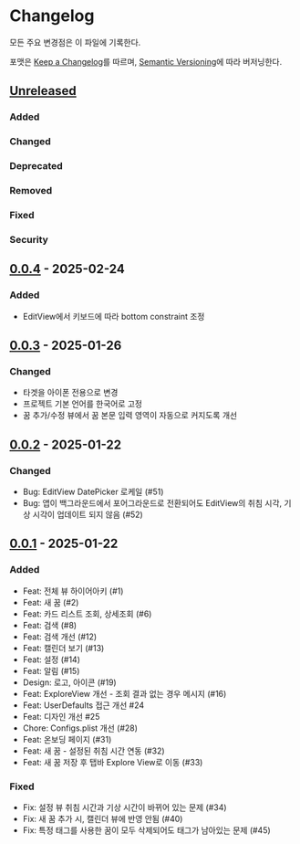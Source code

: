 # Changelog

모든 주요 변경점은 이 파일에 기록한다.

포맷은 [Keep a Changelog](https://keepachangelog.com/en/1.1.0/)를 따르며,
[Semantic Versioning](https://semver.org/spec/v2.0.0.html)에 따라 버저닝한다.

## [Unreleased]

### Added

### Changed

### Deprecated

### Removed

### Fixed

### Security

## [0.0.4] - 2025-02-24

### Added

- EditView에서 키보드에 따라 bottom constraint 조정

## [0.0.3] - 2025-01-26

### Changed

- 타겟을 아이폰 전용으로 변경
- 프로젝트 기본 언어를 한국어로 고정
- 꿈 추가/수정 뷰에서 꿈 본문 입력 영역이 자동으로 커지도록 개선

## [0.0.2] - 2025-01-22

### Changed

- Bug: EditView DatePicker 로케일 (#51)
- Bug: 앱이 백그라운드에서 포어그라운드로 전환되어도 EditView의 취침 시각, 기상 시각이 업데이트 되지 않음 (#52)

## [0.0.1] - 2025-01-22

### Added

- Feat: 전체 뷰 하이어아키 (#1)
- Feat: 새 꿈 (#2)
- Feat: 카드 리스트 조회, 상세조회 (#6)
- Feat: 검색 (#8)
- Feat: 검색 개선 (#12)
- Feat: 캘린더 보기 (#13)
- Feat: 설정 (#14)
- Feat: 알림 (#15)
- Design: 로고, 아이콘 (#19)
- Feat: ExploreView 개선 - 조회 결과 없는 경우 메시지 (#16)
- Feat: UserDefaults 접근 개선 #24
- Feat: 디자인 개선 #25
- Chore: Configs.plist 개선 (#28)
- Feat: 온보딩 페이지 (#31)
- Feat: 새 꿈 - 설정된 취침 시간 연동 (#32)
- Feat: 새 꿈 저장 후 탭바 Explore View로 이동 (#33)

### Fixed

- Fix: 설정 뷰 취침 시간과 기상 시간이 바뀌어 있는 문제 (#34)
- Fix: 새 꿈 추가 시, 캘린더 뷰에 반영 안됨 (#40)
- Fix: 특정 태그를 사용한 꿈이 모두 삭제되어도 태그가 남아있는 문제 (#45)

[unreleased]: https://github.com/0tak2/kkumku/compare/v0.0.4...HEAD
[0.0.4]: https://github.com/0tak2/kkumku/compare/v0.0.3...v0.0.4
[0.0.3]: https://github.com/0tak2/kkumku/compare/v0.0.2...v0.0.3
[0.0.2]: https://github.com/0tak2/kkumku/compare/v0.0.1-revised...v0.0.2
[0.0.1]: https://github.com/0tak2/kkumku/releases/tag/v0.0.1-revised
